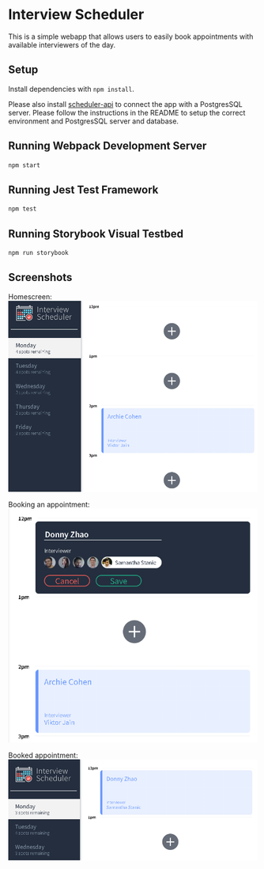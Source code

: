 # Interview Scheduler

This is a simple webapp that allows users to easily book appointments with available interviewers of the day.

## Setup

Install dependencies with `npm install`.

Please also install [scheduler-api](https://github.com/donydony/scheduler-api) to connect the app with a PostgresSQL server. Please follow the instructions in the README to setup the correct environment and PostgresSQL server and database.

## Running Webpack Development Server

```sh
npm start
```

## Running Jest Test Framework

```sh
npm test
```

## Running Storybook Visual Testbed

```sh
npm run storybook
```
## Screenshots

Homescreen:
!["Screenshot of homescreen"](https://github.com/donydony/scheduler/blob/master/docs/Homescreen.PNG)

Booking an appointment:
!["Screenshot of booking an appointment"](https://github.com/donydony/scheduler/blob/master/docs/Booking%20an%20Appointment.PNG)

Booked appointment:
!["Screenshot of booked appointment"](https://github.com/donydony/scheduler/blob/master/docs/Booked%20Appointment.PNG)